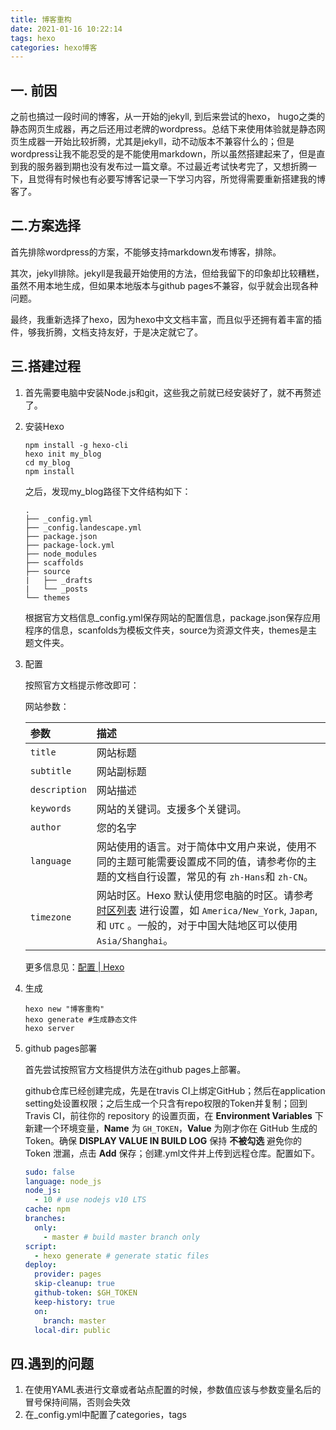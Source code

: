 ```yaml
---
title: 博客重构
date: 2021-01-16 10:22:14
tags: hexo
categories: hexo博客
---
```


## 一. 前因

之前也搞过一段时间的博客，从一开始的jekyll, 到后来尝试的hexo， hugo之类的静态网页生成器，再之后还用过老牌的wordpress。总结下来使用体验就是静态网页生成器一开始比较折腾，尤其是jekyll，动不动版本不兼容什么的；但是wordpress让我不能忍受的是不能使用markdown，所以虽然搭建起来了，但是直到我的服务器到期也没有发布过一篇文章。不过最近考试快考完了，又想折腾一下，且觉得有时候也有必要写博客记录一下学习内容，所觉得需要重新搭建我的博客了。

## 二.方案选择

首先排除wordpress的方案，不能够支持markdown发布博客，排除。

其次，jekyll排除。jekyll是我最开始使用的方法，但给我留下的印象却比较糟糕，虽然不用本地生成，但如果本地版本与github pages不兼容，似乎就会出现各种问题。

最终，我重新选择了hexo，因为hexo中文文档丰富，而且似乎还拥有着丰富的插件，够我折腾，文档支持友好，于是决定就它了。

## 三.搭建过程

1. 首先需要电脑中安装Node.js和git，这些我之前就已经安装好了，就不再赘述了。

2. 安装Hexo

   ```shell
   npm install -g hexo-cli
   hexo init my_blog
   cd my_blog
   npm install
   ```

   之后，发现my_blog路径下文件结构如下：

   ```
   .
   ├── _config.yml
   ├── _config.landescape.yml
   ├── package.json
   ├── package-lock.yml
   ├── node_modules
   ├── scaffolds
   ├── source
   |   ├── _drafts
   |   └── _posts
   └── themes
   ```

   根据官方文档信息_config.yml保存网站的配置信息，package.json保存应用程序的信息，scanfolds为模板文件夹，source为资源文件夹，themes是主题文件夹。

3. 配置

   按照官方文档提示修改即可：

   网站参数：

   | 参数          | 描述                                                                                                                                                                                                                         |
   | :------------ | :--------------------------------------------------------------------------------------------------------------------------------------------------------------------------------------------------------------------------- |
   | `title`       | 网站标题                                                                                                                                                                                                                     |
   | `subtitle`    | 网站副标题                                                                                                                                                                                                                   |
   | `description` | 网站描述                                                                                                                                                                                                                     |
   | `keywords`    | 网站的关键词。支援多个关键词。                                                                                                                                                                                               |
   | `author`      | 您的名字                                                                                                                                                                                                                     |
   | `language`    | 网站使用的语言。对于简体中文用户来说，使用不同的主题可能需要设置成不同的值，请参考你的主题的文档自行设置，常见的有 `zh-Hans`和 `zh-CN`。                                                                                     |
   | `timezone`    | 网站时区。Hexo 默认使用您电脑的时区。请参考 [时区列表](https://en.wikipedia.org/wiki/List_of_tz_database_time_zones) 进行设置，如 `America/New_York`, `Japan`, 和 `UTC` 。一般的，对于中国大陆地区可以使用 `Asia/Shanghai`。 |

   更多信息见：[配置 | Hexo](https://hexo.io/zh-cn/docs/configuration)

4. 生成

   ```shell
   hexo new "博客重构"
   hexo generate #生成静态文件
   hexo server
   ```

5. github pages部署

   首先尝试按照官方文档提供方法在github pages上部署。

   github仓库已经创建完成，先是在travis CI上绑定GitHub；然后在application setting处设置权限；之后生成一个只含有repo权限的Token并复制；回到 Travis CI，前往你的 repository 的设置页面，在 **Environment Variables** 下新建一个环境变量，**Name** 为 `GH_TOKEN`，**Value** 为刚才你在 GitHub 生成的 Token。确保 **DISPLAY VALUE IN BUILD LOG** 保持 **不被勾选** 避免你的 Token 泄漏，点击 **Add** 保存；创建.yml文件并上传到远程仓库。配置如下。

   ```yaml
   sudo: false
   language: node_js
   node_js:
     - 10 # use nodejs v10 LTS
   cache: npm
   branches:
     only:
       - master # build master branch only
   script:
     - hexo generate # generate static files
   deploy:
     provider: pages
     skip-cleanup: true
     github-token: $GH_TOKEN
     keep-history: true
     on:
       branch: master
     local-dir: public
   ```

   

## 四.遇到的问题

1. 在使用YAML表进行文章或者站点配置的时候，参数值应该与参数变量名后的冒号保持间隔，否则会失效
2. 在_config.yml中配置了categories，tags
